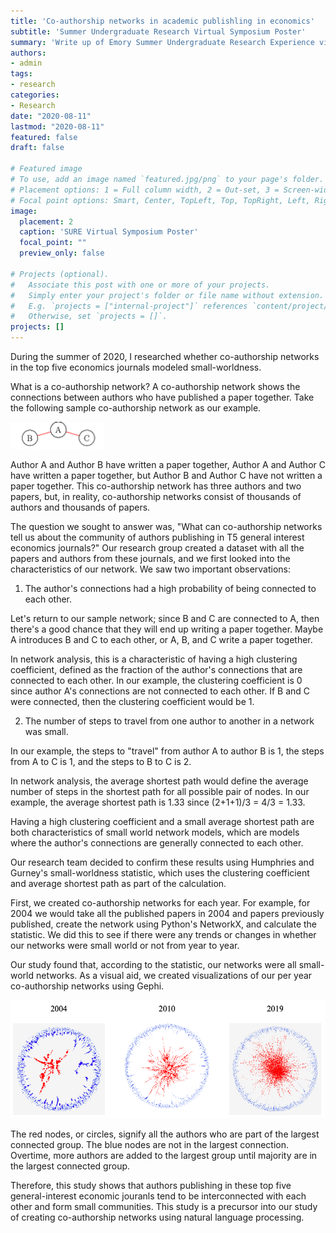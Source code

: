 ```yaml
---
title: 'Co-authorship networks in academic publishling in economics'
subtitle: 'Summer Undergraduate Research Virtual Symposium Poster'
summary: 'Write up of Emory Summer Undergraduate Research Experience virtual poster presentation'
authors:
- admin
tags:
- research
categories:
- Research
date: "2020-08-11"
lastmod: "2020-08-11"
featured: false
draft: false

# Featured image
# To use, add an image named `featured.jpg/png` to your page's folder.
# Placement options: 1 = Full column width, 2 = Out-set, 3 = Screen-width
# Focal point options: Smart, Center, TopLeft, Top, TopRight, Left, Right, BottomLeft, Bottom, BottomRight
image:
  placement: 2
  caption: 'SURE Virtual Symposium Poster'
  focal_point: ""
  preview_only: false

# Projects (optional).
#   Associate this post with one or more of your projects.
#   Simply enter your project's folder or file name without extension.
#   E.g. `projects = ["internal-project"]` references `content/project/deep-learning/index.md`.
#   Otherwise, set `projects = []`.
projects: []
---
```


During the summer of 2020, I researched whether co-authorship networks in the top five economics journals modeled small-worldness.

What is a co-authorship network? A co-authorship network shows the connections between authors who have published a paper together. Take the following sample co-authorship network as our example.

![](img1.jpg)

Author A and Author B have written a paper together, Author A and Author C have written a paper together, but Author B and Author C have not written a paper together. This co-authorship network has three authors and two papers, but, in reality, co-authorship networks consist of thousands of authors and thousands of papers.

The question we sought to answer was, "What can co-authorship networks tell us about the community of authors publishing in T5 general interest economics journals?" Our research group created a dataset with all the papers and authors from these journals, and we first looked into the characteristics of our network. We saw two important observations:

1. The author's connections had a high probability of being connected to each other.

Let's return to our sample network; since B and C are connected to A, then there's a good chance that they will end up writing a paper together. Maybe A introduces B and C to each other, or A, B, and C write a paper together.

In network analysis, this is a characteristic of having a high clustering coefficient, defined as the fraction of the author's connections that are connected to each other. In our example, the clustering coefficient is 0 since author A's connections are not connected to each other. If B and C were connected, then the clustering coefficient would be 1.

2. The number of steps to travel from one author to another in a network was small.

In our example, the steps to "travel" from author A to author B is 1, the steps from A to C is 1, and the steps to B to C is 2.

In network analysis, the average shortest path would define the average number of steps in the shortest path for all possible pair of nodes. In our example, the average shortest path is 1.33 since (2+1+1)/3 = 4/3 = 1.33.

Having a high clustering coefficient and a small average shortest path are both characteristics of small world network models, which are models where the author's connections are generally connected to each other.

Our research team decided to confirm these results using Humphries and Gurney's small-worldness statistic, which uses the clustering coefficient and average shortest path as part of the calculation.

First, we created co-authorship networks for each year. For example, for 2004 we would take all the published papers in 2004 and papers previously published, create the network using Python's NetworkX, and calculate the statistic. We did this to see if there were any trends or changes in whether our networks were small world or not from year to year.

Our study found that, according to the statistic, our networks were all small-world networks. As a visual aid, we created visualizations of our per year co-authorship networks using Gephi.

![](gephi.png)

The red nodes, or circles, signify all the authors who are part of the largest connected group. The blue nodes are not in the largest connection. Overtime, more authors are added to the largest group until majority are in the largest connected group.

Therefore, this study shows that authors publishing in these top five general-interest economic jouranls tend to be interconnected with each other and form small communities. This study is a precursor into our study of creating co-authorship networks using natural language processing. 
